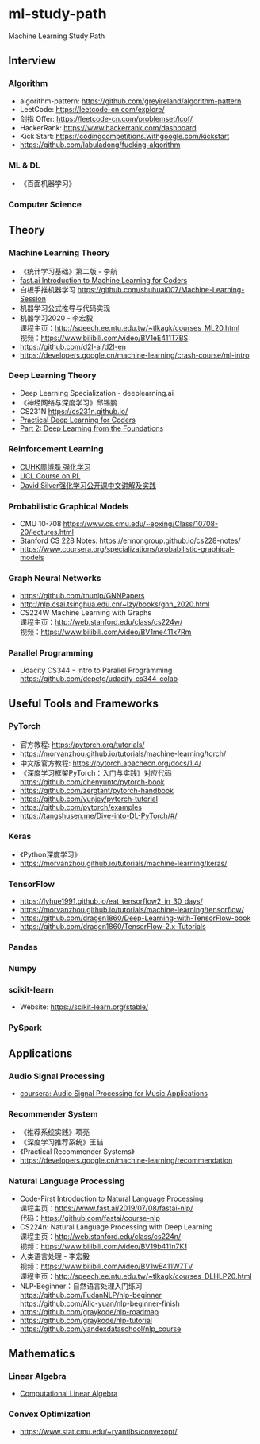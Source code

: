 # ml-study-path
Machine Learning Study Path

## Interview
### Algorithm
- algorithm-pattern: https://github.com/greyireland/algorithm-pattern
- LeetCode: https://leetcode-cn.com/explore/
- 剑指 Offer: https://leetcode-cn.com/problemset/lcof/
- HackerRank: https://www.hackerrank.com/dashboard
- Kick Start: https://codingcompetitions.withgoogle.com/kickstart
- https://github.com/labuladong/fucking-algorithm
### ML & DL
- 《百面机器学习》
### Computer Science

## Theory
### Machine Learning Theory
- 《统计学习基础》第二版 - 李航
- [fast.ai Introduction to Machine Learning for Coders](http://course18.fast.ai/ml)
- 白板手推机器学习 https://github.com/shuhuai007/Machine-Learning-Session
- 机器学习公式推导与代码实现
- 机器学习2020 - 李宏毅 \
课程主页：http://speech.ee.ntu.edu.tw/~tlkagk/courses_ML20.html \
视频：https://www.bilibili.com/video/BV1eE411T7BS
- https://github.com/d2l-ai/d2l-en
- https://developers.google.cn/machine-learning/crash-course/ml-intro

### Deep Learning Theory
- Deep Learning Specialization - deeplearning.ai
- 《神经网络与深度学习》邱锡鹏
- CS231N https://cs231n.github.io/
- [Practical Deep Learning for Coders](https://course.fast.ai/)
- [Part 2: Deep Learning from the Foundations](https://course.fast.ai/part2)

### Reinforcement Learning
- [CUHK周博磊 强化学习](https://space.bilibili.com/511221970/channel/detail?cid=105354)
- [UCL Course on RL](https://www.davidsilver.uk/teaching/)
- [David Silver强化学习公开课中文讲解及实践](https://zhuanlan.zhihu.com/reinforce)

### Probabilistic Graphical Models
- CMU 10-708 https://www.cs.cmu.edu/~epxing/Class/10708-20/lectures.html
- [Stanford CS 228](https://cs228.stanford.edu/) Notes: https://ermongroup.github.io/cs228-notes/
- https://www.coursera.org/specializations/probabilistic-graphical-models

### Graph Neural Networks
- https://github.com/thunlp/GNNPapers
- http://nlp.csai.tsinghua.edu.cn/~lzy/books/gnn_2020.html
- CS224W Machine Learning with Graphs \
课程主页：http://web.stanford.edu/class/cs224w/ \
视频：https://www.bilibili.com/video/BV1me411x7Rm

### Parallel Programming
- Udacity CS344 - Intro to Parallel Programming \
https://github.com/depctg/udacity-cs344-colab

## Useful Tools and Frameworks
### PyTorch
- 官方教程: https://pytorch.org/tutorials/
- https://morvanzhou.github.io/tutorials/machine-learning/torch/
- 中文版官方教程: https://pytorch.apachecn.org/docs/1.4/
- 《深度学习框架PyTorch：入门与实践》对应代码 https://github.com/chenyuntc/pytorch-book
- https://github.com/zergtant/pytorch-handbook
- https://github.com/yunjey/pytorch-tutorial
- https://github.com/pytorch/examples
- https://tangshusen.me/Dive-into-DL-PyTorch/#/
### Keras
- 《Python深度学习》
- https://morvanzhou.github.io/tutorials/machine-learning/keras/
### TensorFlow
- https://lyhue1991.github.io/eat_tensorflow2_in_30_days/
- https://morvanzhou.github.io/tutorials/machine-learning/tensorflow/
- https://github.com/dragen1860/Deep-Learning-with-TensorFlow-book
- https://github.com/dragen1860/TensorFlow-2.x-Tutorials
### Pandas
### Numpy
### scikit-learn
- Website: https://scikit-learn.org/stable/
### PySpark

## Applications
### Audio Signal Processing
- [coursera: Audio Signal Processing for Music Applications](https://www.coursera.org/learn/audio-signal-processing)

### Recommender System
- 《推荐系统实践》项亮
- 《深度学习推荐系统》王喆
- 《Practical Recommender Systems》
- https://developers.google.cn/machine-learning/recommendation

### Natural Language Processing
- Code-First Introduction to Natural Language Processing \
课程主页：https://www.fast.ai/2019/07/08/fastai-nlp/  \
代码：https://github.com/fastai/course-nlp
- CS224n: Natural Language Processing with Deep Learning \
课程主页：http://web.stanford.edu/class/cs224n/  \
视频：https://www.bilibili.com/video/BV19b411n7K1
- 人类语言处理 - 李宏毅 \
视频：https://www.bilibili.com/video/BV1wE411W7TV  \
课程主页：http://speech.ee.ntu.edu.tw/~tlkagk/courses_DLHLP20.html
- NLP-Beginner：自然语言处理入门练习 \
https://github.com/FudanNLP/nlp-beginner \
https://github.com/Alic-yuan/nlp-beginner-finish
- https://github.com/graykode/nlp-roadmap
- https://github.com/graykode/nlp-tutorial
- https://github.com/yandexdataschool/nlp_course

## Mathematics
### Linear Algebra
- [Computational Linear Algebra](https://github.com/fastai/numerical-linear-algebra)
### Convex Optimization
- https://www.stat.cmu.edu/~ryantibs/convexopt/
